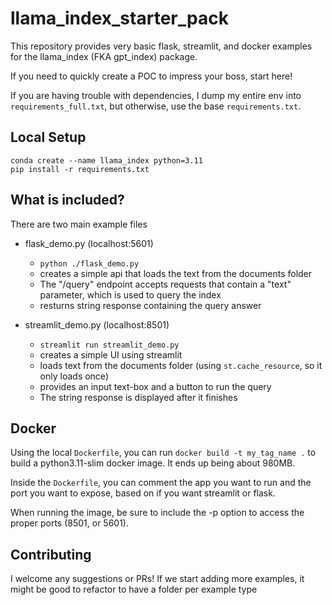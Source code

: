 # llama_index_starter_pack
This repository provides very basic flask, streamlit, and docker examples for the llama_index (FKA gpt_index) package.

If you need to quickly create a POC to impress your boss, start here!

If you are having trouble with dependencies, I dump my entire env into `requirements_full.txt`, but otherwise, use the base `requirements.txt`.


## Local Setup
```
conda create --name llama_index python=3.11
pip install -r requirements.txt
```


## What is included?
There are two main example files
- flask_demo.py (localhost:5601)
  - `python ./flask_demo.py`
  - creates a simple api that loads the text from the documents folder
  - The "/query" endpoint accepts requests that contain a "text" parameter, which is used to query the index
  - resturns string response containing the query answer
    
- streamlit_demo.py (localhost:8501)
  - `streamlit run streamlit_demo.py`
  - creates a simple UI using streamlit
  - loads text from the documents folder (using `st.cache_resource`, so it only loads once)
  - provides an input text-box and a button to run the query
  - The string response is displayed after it finishes


## Docker
Using the local `Dockerfile`, you can run `docker build -t my_tag_name .` to build a python3.11-slim docker image. It ends up being about 980MB.

Inside the `Dockerfile`, you can comment the app you want to run and the port you want to expose, based on if you want streamlit or flask.

When running the image, be sure to include the -p option to access the proper ports (8501, or 5601).


## Contributing

I welcome any suggestions or PRs! If we start adding more examples, it might be good to refactor to have a folder per example type


